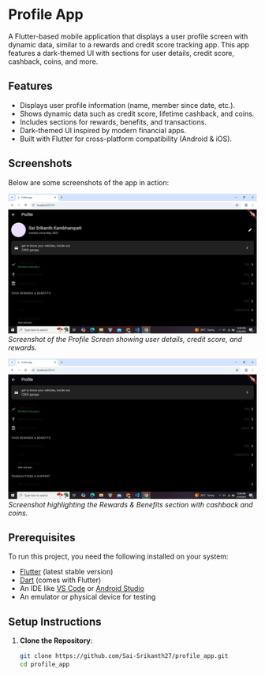 # Profile App

A Flutter-based mobile application that displays a user profile screen with dynamic data, similar to a rewards and credit score tracking app. This app features a dark-themed UI with sections for user details, credit score, cashback, coins, and more.

## Features

- Displays user profile information (name, member since date, etc.).
- Shows dynamic data such as credit score, lifetime cashback, and coins.
- Includes sections for rewards, benefits, and transactions.
- Dark-themed UI inspired by modern financial apps.
- Built with Flutter for cross-platform compatibility (Android & iOS).

## Screenshots

Below are some screenshots of the app in action:

![Profile Screen](1.png)
*Screenshot of the Profile Screen showing user details, credit score, and rewards.*

![Rewards Section](2.png)
*Screenshot highlighting the Rewards & Benefits section with cashback and coins.*

## Prerequisites

To run this project, you need the following installed on your system:

- [Flutter](https://flutter.dev/docs/get-started/install) (latest stable version)
- [Dart](https://dart.dev/get-dart) (comes with Flutter)
- An IDE like [VS Code](https://code.visualstudio.com/) or [Android Studio](https://developer.android.com/studio)
- An emulator or physical device for testing

## Setup Instructions

1. **Clone the Repository**:
   ```bash
   git clone https://github.com/Sai-Srikanth27/profile_app.git
   cd profile_app
